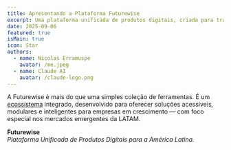 ```yaml
---
title: Apresentando a Plataforma Futurewise
excerpt: Uma plataforma unificada de produtos digitais, criada para transformar a forma como negócios da América Latina lidam com e-commerce, pagamentos e TI.
date: 2025-09-06
featured: true
isMain: true
icon: Star
authors:
  - name: Nicolas Erramuspe
    avatar: /me.jpeg
  - name: Claude AI
    avatar: /claude-logo.png
---
```


A Futurewise é mais do que uma simples coleção de ferramentas. É um [ecossistema](https://futurewise.lat) integrado, desenvolvido para oferecer soluções acessíveis, modulares e inteligentes para empresas em crescimento — com foco especial nos mercados emergentes da LATAM.

**Futurewise**  
_Plataforma Unificada de Produtos Digitais para a América Latina._
